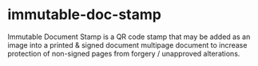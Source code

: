 # immutable-doc-stamp
Immutable Document Stamp is a QR code stamp that may be added as an image into a printed &amp; signed document multipage document to increase protection of non-signed pages from forgery / unapproved alterations.
